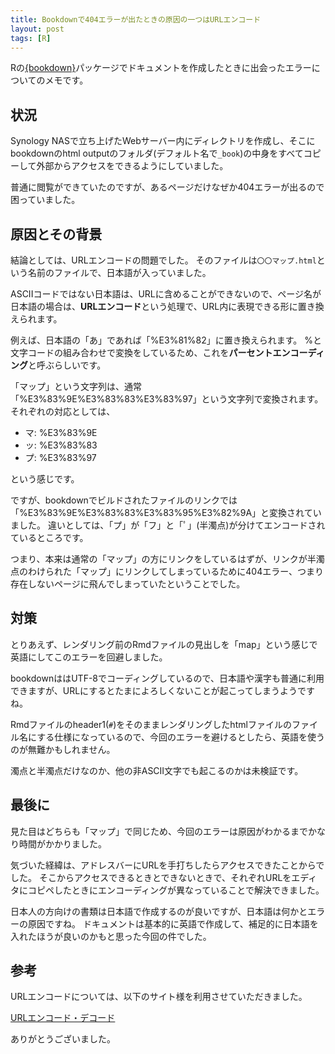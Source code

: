 ```yaml
---
title: Bookdownで404エラーが出たときの原因の一つはURLエンコード
layout: post
tags: [R]
---
```


Rの[{bookdown}](https://bookdown.org)パッケージでドキュメントを作成したときに出会ったエラーについてのメモです。

## 状況

Synology NASで立ち上げたWebサーバー内にディレクトリを作成し、そこにbookdownのhtml outputのフォルダ(デフォルト名で`_book`)の中身をすべてコピーして外部からアクセスをできるようにしていました。

普通に閲覧ができていたのですが、あるページだけなぜか404エラーが出るので困っていました。

## 原因とその背景

結論としては、URLエンコードの問題でした。
そのファイルは`〇〇マップ.html`という名前のファイルで、日本語が入っていました。

ASCIIコードではない日本語は、URLに含めることができないので、ページ名が日本語の場合は、**URLエンコード**という処理で、URL内に表現できる形に置き換えられます。

例えば、日本語の「あ」であれば「%E3%81%82」に置き換えられます。
%と文字コードの組み合わせで変換をしているため、これを**パーセントエンコーディング**と呼ぶらしいです。

「マップ」という文字列は、通常「%E3%83%9E%E3%83%83%E3%83%97」という文字列で変換されます。
それぞれの対応としては、

- マ: %E3%83%9E
- ッ: %E3%83%83
- プ: %E3%83%97

という感じです。

ですが、bookdownでビルドされたファイルのリンクでは「%E3%83%9E%E3%83%83%E3%83%95%E3%82%9A」と変換されていました。
違いとしては、「プ」が「フ」と「ﾟ」(半濁点)が分けてエンコードされているところです。

つまり、本来は通常の「マップ」の方にリンクをしているはずが、リンクが半濁点のわけられた「マップ」にリンクしてしまっているために404エラー、つまり存在しないページに飛んでしまっていたということでした。

## 対策

とりあえず、レンダリング前のRmdファイルの見出しを「map」という感じで英語にしてこのエラーを回避しました。

bookdownははUTF-8でコーディングしているので、日本語や漢字も普通に利用できますが、URLにするとたまによろしくないことが起こってしまうようですね。

Rmdファイルのheader1(`#`)をそのままレンダリングしたhtmlファイルのファイル名にする仕様になっているので、今回のエラーを避けるとしたら、英語を使うのが無難かもしれません。

濁点と半濁点だけなのか、他の非ASCII文字でも起こるのかは未検証です。

## 最後に

見た目はどちらも「マップ」で同じため、今回のエラーは原因がわかるまでかなり時間がかかりました。

気づいた経緯は、アドレスバーにURLを手打ちしたらアクセスできたことからでした。
そこからアクセスできるときとできないときで、それぞれURLをエディタにコピペしたときにエンコーディングが異なっていることで解決できました。

日本人の方向けの書類は日本語で作成するのが良いですが、日本語は何かとエラーの原因ですね。
ドキュメントは基本的に英語で作成して、補足的に日本語を入れたほうが良いのかもと思った今回の件でした。

## 参考

URLエンコードについては、以下のサイト様を利用させていただきました。

[URLエンコード・デコード](https://tech-unlimited.com/urlencode.html)

ありがとうございました。